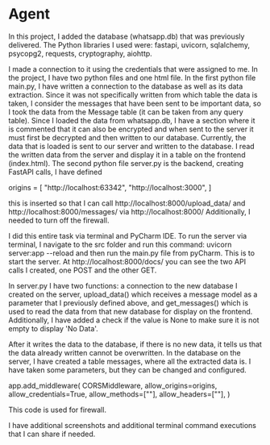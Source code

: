 # Agent


In this project, I added the database (whatsapp.db) that was previously delivered. The Python libraries I used were: fastapi, uvicorn, sqlalchemy, psycopg2, requests, cryptography, aiohttp.

I made a connection to it using the credentials that were assigned to me. In the project, I have two python files and one html file. In the first python file main.py, I have written a connection to the database as well as its data extraction. Since it was not specifically written from which table the data is taken, I consider the messages that have been sent to be important data, so I took the data from the Message table (it can be taken from any query table). Since I loaded the data from whatsapp.db, I have a section where it is commented that it can also be encrypted and when sent to the server it must first be decrypted and then written to our database. Currently, the data that is loaded is sent to our server and written to the database. I read the written data from the server and display it in a table on the frontend (index.html). The second python file server.py is the backend, creating FastAPI calls, I have defined

origins = [ "http://localhost:63342", "http://localhost:3000", ]

this is inserted so that I can call http://localhost:8000/upload_data/ and http://localhost:8000/messages/ via http://localhost:8000/ Additionally, I needed to turn off the firewall.

I did this entire task via terminal and PyCharm IDE. To run the server via terminal, I navigate to the src folder and run this command: uvicorn server:app --reload and then run the main.py file from pyCharm. This is to start the server. At http://localhost:8000/docs/ you can see the two API calls I created, one POST and the other GET.

In server.py I have two functions: a connection to the new database I created on the server, upload_data() which receives a message model as a parameter that I previously defined above, and get_messages() which is used to read the data from that new database for display on the frontend. Additionally, I have added a check if the value is None to make sure it is not empty to display 'No Data'.

After it writes the data to the database, if there is no new data, it tells us that the data already written cannot be overwritten. In the database on the server, I have created a table messages, where all the extracted data is. I have taken some parameters, but they can be changed and configured.

app.add_middleware( CORSMiddleware, allow_origins=origins, allow_credentials=True, allow_methods=[""], allow_headers=[""], )

This code is used for firewall.

I have additional screenshots and additional terminal command executions that I can share if needed.